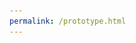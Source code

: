 ```yaml
---
permalink: /prototype.html
---
```

<html lang="en">

<head>
    <meta charset="UTF-8">
    <meta name="viewport" content="width=device-width, initial-scale=1.0">
    <title>Laser Safety</title>
    <!-- Link to the CSS file -->
    <link rel="stylesheet" href="styles.css">
    <!-- Include slider styles -->
    <style>
        .slider-container {
            display: inline-block;
            position: relative;
            width: 34px;
            height: 60px;
            vertical-align: middle; /* Align slider vertically with text */
            margin-right: 10px; /* Adjust margin for spacing */
        }

        .slider-checkbox {
            display: none;
        }

        .slider {
            position: absolute;
            cursor: pointer;
            top: 0;
            left: 0;
            right: 0;
            bottom: 0;
            background-color: #ccc;
            border-radius: 34px;
            transition: .4s;
            z-index: 5;
        }

        .slider:before {
            position: absolute;
            content: "";
            height: 26px;
            width: 26px;
            left: 4px;
            bottom: 30px;
            background-color: white;
            border-radius: 50%;
            transition: .4s;
            z-index: 5;
        }

        .slider-checkbox:checked+.slider {
            background-color: #2196F3;
        }

        .slider-checkbox:checked+.slider:before {
            transform: translateY(26px);
        }

        /* Align text next to the slider */
        label {
            display: inline-block;
            vertical-align: middle; /* Align options vertically with the slider */
        }
    </style>
</head>

<body>
    <header>
        Werteeingabe:
        <div class="header-trapezoid"></div>
    </header>
    <section>
        <nav>
            <ul>
                <li><a href="#">Expositionsdauer</a></li>
                <li><a href="#">Wellenlaenge</a></li>
                <li><a href="#">&#945;</a></li>
            </ul>
        </nav>
        <form id="myForm">
            <section id="Expositionsdauer">
                <article>
                    <h1>Expositionsdauer (x&sdot;10<sup>-y</sup>)</h1>
                    <p>Enter expositionsdauer in the format xE-y:
                        <br><b>t</b> = <input type="text" id="expositionsdauer_x"> &sdot;10<sup><bold>-</bold></sup> <input type="number" id="expositionsdauer_y">in <b>s</b></p>
                </article>
                <article id="Wellenlaenge">
                    <h1>Wellenlaenge</h1>
                    <p>Eingabe expositionsdauer (dieser text ist ueberfluessig, spaeter wird er entfernt!
                        <br><b>&lambda;</b> = <input type="text" id="wellenlaenge"> in <b>nm</b></p>
                </article>
                <article id="Alpha">
                    <h1>&#945;</h1>
                    <p>placeholdertext
                        <br><b>&#945;</b> = <input type="text" id="alpha"> in <b>mrad</b></p>
                </article>
            </section>
        </form>
    </section>
    <footer>
        <p><input type="submit" value="Ausrechnen" onclick="calculate()"><input type="reset" value="Zur&uuml;cksetzen"></p>
        <p id="result"></p>
        <div class="settings-btn" id="settingsBtn">
            <img src="IMG_0217.png" alt="Settings" class="rotate-settings">
        </div>
        <div class="menu" id="menu">
            <p><h1>Settings</h1></p>
            <p><h2>Theme</h2></p>
            <!-- Include single slider -->
            <label class="slider-container">
                <input type="checkbox" class="slider-checkbox">
                <span class="slider"></span>
            </label>
            <label for="theme">Light</label>
            <label for="theme">Dark</label>
        </div>
    </footer>
    <!-- JavaScript file links -->
    <!-- Link to the JavaScript file for calculations -->
    <script src="calculator.js"></script>
    <!-- Link to the JavaScript file for menu transitions -->
    <script src="protologic.js"></script>

</body>

</html>

